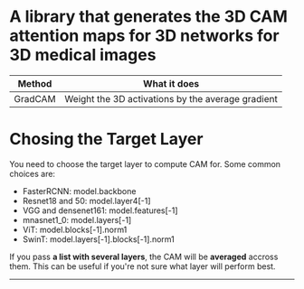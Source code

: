 # A library that generates the 3D CAM attention maps for 3D networks for 3D medical images




| Method              | What it does                                                                                                                |
|---------------------|-----------------------------------------------------------------------------------------------------------------------------|
| GradCAM             | Weight the 3D activations by the average gradient                                                                           |



# Chosing the Target Layer
You need to choose the target layer to compute CAM for.
Some common choices are:
- FasterRCNN: model.backbone
- Resnet18 and 50: model.layer4[-1]
- VGG and densenet161: model.features[-1]
- mnasnet1_0: model.layers[-1]
- ViT: model.blocks[-1].norm1
- SwinT: model.layers[-1].blocks[-1].norm1

If you pass **a list with several layers**, the CAM will be **averaged** accross them.
This can be useful if you're not sure what layer will perform best.

----------

